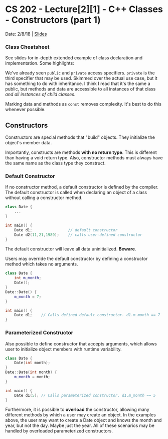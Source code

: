 # CS 202 - Lecture[2][1] - C++ Classes - Constructors (part 1)
Date: 2/8/18 | [Slides](../slides/CS202_Lecture6_[C++_Classes-Constructors_(Pt.1)]_02.08.pdf)

### Class Cheatsheet
See slides for in-depth extended example of class declaration and
implementation. Some highlights:

We've already seen `public` and `private` access specifiers. `private`
is the third specifier that may be used. Skimmed over the actual use
case, but it has something to do with inheritance. I think I read that
it's the same a public, but methods and data are accessible to all
instances of that class *and all instances of child classes*.

Marking data and methods as `const` removes complexity. It's best to do
this whenever possible.

## Constructors
Constructors are special methods that "build" objects. They initialize
the object's member data.

Importantly, constructs are methods **with no return type**. This is
different than having a void return type. Also, constructor methods
must always have the same name as the class type they construct.

### Default Constructor
If no constructor method, a default constructor is defined by the
compiler. The default constructor is called when declaring an object of
a class without calling a constructor method.

```cpp
class Date {
    ...
}

int main() {
    Date d1;                // default constructor
    Date d2(11,21,1989);    // calls user-defined constructor
}
```

The default constructor will leave all data uninitialized. **Beware**.

Users may override the default constructor by defining a constructor
method which takes no arguments.

```cpp
class Date {
    int m_month;
    Date();
}
Date::Date() {
    m_month = 7;
}

int main() {
    Date d1;    // Calls defined default constructor. d1.m_month == 7
}
```

### Parameterized Constructor
Also possible to define constructor that accepts arguments, which
allows user to initialize object members with runtime variability.
```cpp
class Date {
    Date(int month);
}
Date::Date(int month) {
    m_month = month;
}

int main() {
    Date d1(5); // Calls parameterized constructor. d1.m_month == 5
}
```

Furthermore, it is possible to **overload** the constructor, allowing
many different methods by which a user may create an object. In the
examples above, the user may want to create a Date object and knows
the month and year, but not the day. Maybe just the year. All of these
scenarios may be handled by overloaded parameterized constructors.
